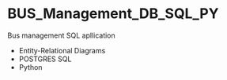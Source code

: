 # BUS_Management_DB_SQL_PY

Bus management SQL apllication 

  - Entity-Relational Diagrams 
  - POSTGRES SQL
  - Python 
